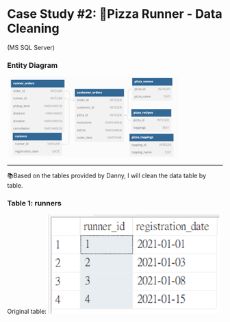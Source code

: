 # Case Study #2: :runner:Pizza Runner - Data Cleaning
(MS SQL Server)

### Entity Diagram

<img src="images/diagram_1.png" width="400">

---
:books:Based on the tables provided by Danny, I will clean the data table by table.

### Table 1: runners
Original table:
<img src="images/c2_t1.png" width="400">
